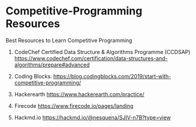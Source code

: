 # Competitive-Programming Resources

Best Resources to Learn Competitive Programming
1. CodeChef Certified Data Structure & Algorithms Programme (CCDSAP) 
https://www.codechef.com/certification/data-structures-and-algorithms/prepare#advanced

2. Coding Blocks. 
https://blog.codingblocks.com/2019/start-with-competitive-programming/

3. Hackerearth 
https://www.hackerearth.com/practice/

4. Firecode
https://www.firecode.io/pages/landing

5. Hackmd.io
https://hackmd.io/@nesquena/SJIV-n7B?type=view
